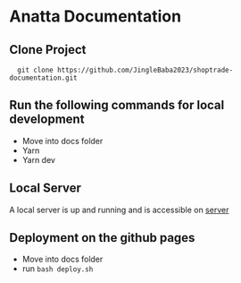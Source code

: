 # Anatta Documentation

## Clone Project
``` 
  git clone https://github.com/JingleBaba2023/shoptrade-documentation.git
```
## Run the following commands for local development
- Move into docs folder
- Yarn
- Yarn dev

## Local Server
 A local server is up and running and is accessible on [server](http://localhost:8080/shoptrade-documentation)

## Deployment on the github pages
- Move into docs folder
- run ``` bash deploy.sh ```
